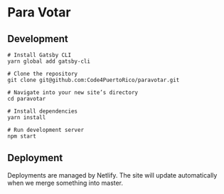 # Para Votar

## Development

```shell
# Install Gatsby CLI
yarn global add gatsby-cli

# Clone the repository
git clone git@github.com:Code4PuertoRico/paravotar.git

# Navigate into your new site’s directory
cd paravotar

# Install dependencies
yarn install

# Run development server
npm start
```

## Deployment

Deployments are managed by Netlify. The site will update automatically when we merge something into master.
